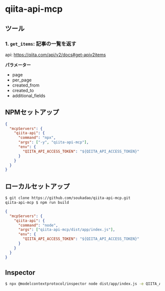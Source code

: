 # qiita-api-mcp

## ツール

### 1. `get_items`: 記事の一覧を返す

api: https://qiita.com/api/v2/docs#get-apiv2items

**パラメーター**

  - page
  - per_page
  - created_from
  - created_to
  - additional_fields

## NPMセットアップ

```json
{
  "mcpServers": {
    "qiita-api": {
      "command": "npx",
      "args": ["-y", "qiita-api-mcp"],
      "env": {
        "QIITA_API_ACCESS_TOKEN": "${QIITA_API_ACCESS_TOKEN}"
      }
    }
  }
}
```

## ローカルセットアップ

```bash
$ git clone https://github.com/soukadao/qiita-api-mcp.git
qiita-api-mcp $ npm run build
```

```json
{
  "mcpServers": {
    "qiita-api": {
      "command": "node",
      "args": ["qiita-api-mcp/dist/app/index.js"],
      "env": {
        "QIITA_API_ACCESS_TOKEN": "${QIITA_API_ACCESS_TOKEN}"
      }
    }
  }
}
```

## Inspector

```bash
$ npx @modelcontextprotocol/inspector node dist/app/index.js -e QIITA_API_ACCESS_TOKEN=xxxxxxxxxxxxxxxxxx
```